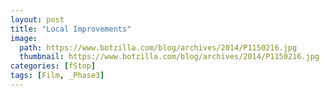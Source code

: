 ```yaml
---
layout: post
title: "Local Improvements"
image:
  path: https://www.botzilla.com/blog/archives/2014/P1150216.jpg
  thumbnail: https://www.botzilla.com/blog/archives/2014/P1150216.jpg
categories: [fStop]
tags: [Film, _Phase3]
---
```





